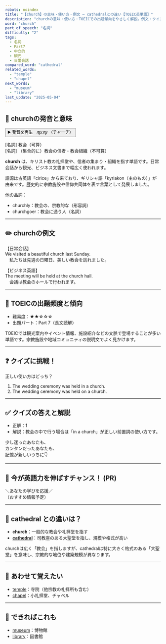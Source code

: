 ```yaml
---
robots: noindex
title: "【church】の意味・使い方・例文 ― cathedralとの違い【TOEIC英単語】"
description: "churchの意味・使い方・TOEICでの出題傾向をやさしく解説。例文・クイズ付きでcathedralとの違いもわかりやすく学べます。"
word: "church"
part_of_speech: "名詞"
difficulty: "2"
tags:
  - 名詞
  - Part7
  - 中立的
  - 観光
  - 日常会話
compared_word: "cathedral"
related_words:
  - "temple"
  - "chapel"
next_words:
  - "museum"
  - "library"
last_update: "2025-05-04"
---
```


## 🔰 churchの発音と意味

<button class="play-audio" onclick="playTTS('church')">
  <span class="play-audio-main">
    ▶️ 発音を再生　/tʃɜːrtʃ/
  </span>
  <span class="play-audio-sub">
    （チャーチ）
  </span>
</button>

[名詞] 教会（可算）  
[名詞] （集合的に）教会の信者・教会組織（不可算）

**church** は、キリスト教の礼拝堂や、信者の集まり・組織を指す単語です。日常会話から観光、ビジネス文書まで幅広く使われます。

語源は古英語「cirice」から来ており、ギリシャ語「kyriakon（主のもの）」が由来です。歴史的に宗教施設や信仰共同体を表す言葉として発展しました。

他の品詞：  
- churchly：教会の、宗教的な（形容詞）
- churchgoer：教会に通う人（名詞）

---

## ✏️ churchの例文

【日常会話】  
We visited a beautiful church last Sunday.  
　私たちは先週の日曜日、美しい教会を訪れました。

【ビジネス英語】  
The meeting will be held at the church hall.  
　会議は教会のホールで行われます。

---

## 🎯 TOEICの出題頻度と傾向

- 難易度：★★☆☆☆
- 出題パート：Part 7（長文読解）

TOEICでは観光案内やイベント情報、施設紹介などの文脈で登場することが多い単語です。宗教施設や地域コミュニティの説明文でよく見かけます。

---

## ❓ クイズに挑戦！

正しい使い方はどっち？

1. The wedding ceremony was held in a church.  
2. The wedding ceremony was held on a church.

---

## ✅ クイズの答えと解説

- 正解：**1**
- 解説：教会の中で行う場合は「in a church」が正しい前置詞の使い方です。

少し迷ったあなたも、  
カンタンだったあなたも、  
記憶が新しいうちに👇️

---

## 🚀 今が英語力を伸ばすチャンス！ (PR)

<div class="info-center">
＼あなたの学びを応援／<br>  
（おすすめ情報予定）
</div>

---

## 🤔  cathedral との違いは？

- **church**：一般的な教会や礼拝堂を指す
- **[cathedral](/word/cathedral)**：司教座のある大聖堂を指し、規模や格式が高い

churchは広く「教会」を指しますが、cathedralは特に大きく格式のある「大聖堂」を意味し、宗教的な地位や建築規模が異なります。

---

## 🧩 あわせて覚えたい

- [temple](/word/temple)：寺院（他宗教の礼拝所も含む）
- [chapel](/word/chapel)：小礼拝堂、チャペル

---

## 📖 できればこれも

- [museum](/word/museum)：博物館
- [library](/word/library)：図書館

<!-- cvid: aid45_bid37 -->
